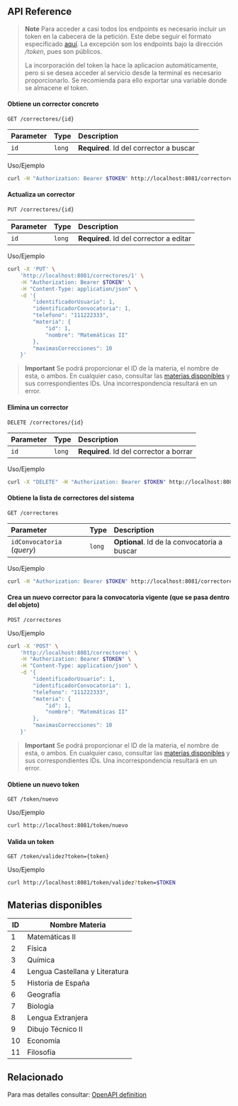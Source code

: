 ## API Reference

> **Note**
> Para acceder a casi todos los endpoints es necesario incluir un token en la cabecera de la petición. Este debe seguir el formato especificado [aquí](README.token.md#formato-ejemplo). La excepción son los endpoints bajo la dirección */token*, pues son públicos.
>
> La incorporación del token la hace la aplicacion automáticamente, pero si se desea acceder al servicio desde la terminal es necesario proporcionarlo. Se recomienda para ello exportar una variable donde se almacene el token.

#### Obtiene un corrector concreto

```http
GET /correctores/{id}
```

| Parameter | Type   | Description                             |
| :-------- | :----- | :-------------------------------------- |
| `id`      | `long` | **Required**. Id del corrector a buscar |

Uso/Ejemplo
```bash
curl -H "Authorization: Bearer $TOKEN" http://localhost:8081/correctores/1
```

#### Actualiza un corrector

```http
PUT /correctores/{id}
```

| Parameter | Type   | Description                             |
| :-------- | :----- | :-------------------------------------- |
| `id`      | `long` | **Required**. Id del corrector a editar |

Uso/Ejemplo
```bash
curl -X 'PUT' \
    'http://localhost:8081/correctores/1' \
    -H "Authorization: Bearer $TOKEN" \
    -H "Content-Type: application/json" \
    -d '{
        "identificadorUsuario": 1,
        "identificadorConvocatoria": 1,
        "telefono": "111222333",
        "materia": {
            "id": 1,
            "nombre": "Matemáticas II"
        },
        "maximasCorrecciones": 10
    }'
```

> **Important**
> Se podrá proporcionar el ID de la materia, el nombre de esta, o ambos. En cualquier caso, consultar las [materias disponibles](#materias-disponibles) y sus correspondientes IDs. Una incorrespondencia resultará en un error.

#### Elimina un corrector

```http
DELETE /correctores/{id}
```

| Parameter | Type   | Description                             |
| :-------- | :----- | :-------------------------------------- |
| `id`      | `long` | **Required**. Id del corrector a borrar |

Uso/Ejemplo
```bash
curl -X "DELETE" -H "Authorization: Bearer $TOKEN" http://localhost:8081/correctores/1
```

#### Obtiene la lista de correctores del sistema

```http
GET /correctores
```

| Parameter                  | Type   | Description                                  |
| :------------------------- | :----- | :------------------------------------------- |
| `idConvocatoria` (*query*) | `long` | **Optional**. Id de la convocatoria a buscar |

Uso/Ejemplo
```bash
curl -H "Authorization: Bearer $TOKEN" http://localhost:8081/correctores?idConvocatoria=1
```

#### Crea un nuevo corrector para la convocatoria vigente (que se pasa dentro del objeto)

```http
POST /correctores
```

Uso/Ejemplo
```bash
curl -X 'POST' \
    'http://localhost:8081/correctores' \
    -H "Authorization: Bearer $TOKEN" \
    -H "Content-Type: application/json" \
    -d '{
        "identificadorUsuario": 1,
        "identificadorConvocatoria": 1,
        "telefono": "111222333",
        "materia": {
            "id": 1,
            "nombre": "Matemáticas II"
        },
        "maximasCorrecciones": 10
    }'
```

> **Important**
> Se podrá proporcionar el ID de la materia, el nombre de esta, o ambos. En cualquier caso, consultar las [materias disponibles](#materias-disponibles) y sus correspondientes IDs. Una incorrespondencia resultará en un error.

#### Obtiene un nuevo token

```http
GET /token/nuevo
```

Uso/Ejemplo
```bash
curl http://localhost:8081/token/nuevo
```

#### Valida un token

```http
GET /token/validez?token={token}
```

Uso/Ejemplo
```bash
curl http://localhost:8081/token/validez?token=$TOKEN
```

## Materias disponibles

| ID | Nombre Materia                 |
| -- | ------------------------------ |
| 1  | Matemáticas II                 |
| 2  | Física                         |
| 3  | Química                        |
| 4  | Lengua Castellana y Literatura |
| 5  | Historia de España             |
| 6  | Geografía                      |
| 7  | Biología                       |
| 8  | Lengua Extranjera              |
| 9  | Dibujo Técnico II              |
| 10 | Economía                       |
| 11 | Filosofía                      |

## Relacionado
Para mas detalles consultar: [OpenAPI definition](https://jfrchicanog.github.io/html/correctores.html)